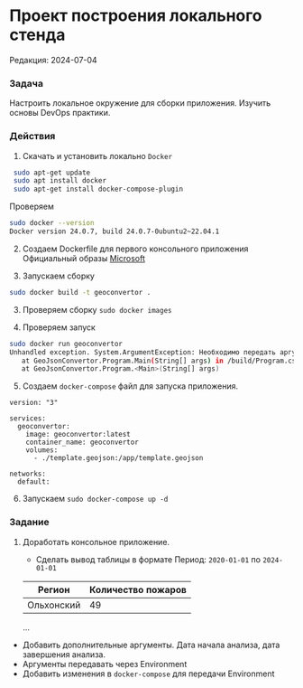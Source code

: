 # Проект построения локального стенда
Редакция: 2024-07-04

### Задача
Настроить локальное окружение для сборки приложения. Изучить основы DevOps практики. 

### Действия
1. Скачать и установить локально `Docker`
```bash
 sudo apt-get update
 sudo apt install docker
 sudo apt-get install docker-compose-plugin
```
Проверяем
```bash
sudo docker --version
Docker version 24.0.7, build 24.0.7-0ubuntu2~22.04.1
```

2. Создаем Dockerfile для первого консольного приложения
Официальный образы [Microsoft](https://learn.microsoft.com/ru-ru/dotnet/architecture/microservices/net-core-net-framework-containers/official-net-docker-images)

2. Запускаем сборку 
```bash
sudo docker build -t geoconvertor .
```
3. Проверяем сборку `sudo docker images`

4. Проверяем запуск 
```bash
sudo docker run geoconvertor
Unhandled exception. System.ArgumentException: Необходимо передать аргументы! Наименование файла.
   at GeoJsonConvertor.Program.Main(String[] args) in /build/Program.cs:line 10
   at GeoJsonConvertor.Program.<Main>(String[] args)
```

5. Создаем `docker-compose` файл для запуска приложения.
```
version: "3"

services:
  geoconvertor:
    image: geoconvertor:latest
    container_name: geoconvertor
    volumes:
      - ./template.geojson:/app/template.geojson

networks:
  default:
```

6. Запускаем `sudo docker-compose up -d`

### Задание
1. Доработать консольное приложение.
   - Сделать вывод таблицы в формате
   Период: `2020-01-01` по `2024-01-01`

   |  Регион           | Количество пожаров            |
   |-------------------|-------------------------------|
   | Ольхонский        |  49                           |
   ...

  - Добавить дополнительные аргументы. Дата начала анализа, дата завершения анализа.
  - Аргументы передавать через Environment 
  - Добавить изменения в `docker-compose` для передачи Environment
  



